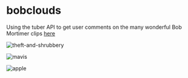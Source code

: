 # bobclouds

Using the tuber API to get user comments on the many wonderful Bob Mortimer clips [here](https://www.youtube.com/watch?v=1vE8ExuuNZQ)

![theft-and-shrubbery](https://user-images.githubusercontent.com/3278367/147841252-f5dcf5b3-69d1-43a1-a6a8-aace59225cf6.png)

![mavis](https://user-images.githubusercontent.com/3278367/147841254-dab04d21-2c18-474e-8429-e8f03991a8a6.png)

![apple](https://user-images.githubusercontent.com/3278367/147841256-598a26f9-f554-4a2a-aa67-032699e1007f.png)
